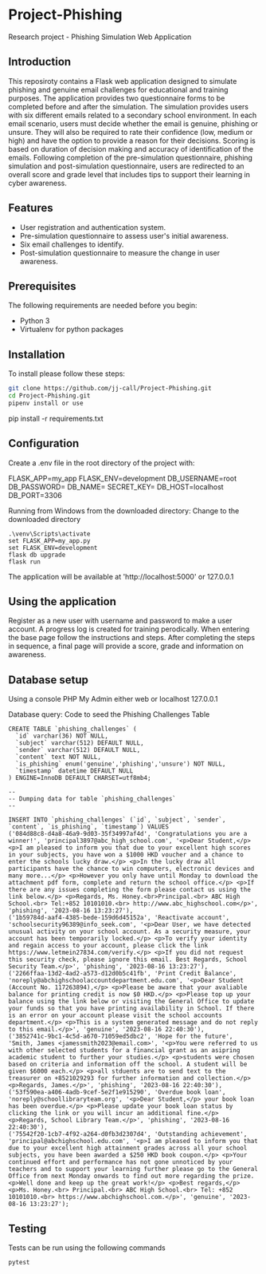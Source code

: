 # Project-Phishing
Research project - Phishing Simulation Web Application

## Introduction
This reposiroty contains a Flask web application designed to simulate phishing and genuine email challenges for educational and training purposes.
The application provides two questionnaire forms to be completed before and after the simulation. The simulation provides users with six different emails related to a secondary school environment. In each email scenario, users must decide whether the email is genuine, phishing or unsure. They will also be required to rate their confidence (low, medium or high) and have the option to provide a reason for their decisions. Scoring is based on duration of decision making and accuracy of identification of the emails. Following completion of the pre-simulation questionnaire, phishing simulation and post-simulation questionnaire, users are redirected to an overall score and grade level that includes tips to support their learning in cyber awareness.

## Features
- User registration and authentication system.
- Pre-simulation questionnaire to assess user's initial awareness.
- Six email challenges to identify.
- Post-simulation questionnaire to measure the change in user awareness.

## Prerequisites
The following requirements are needed before you begin:
- Python 3
- Virtualenv for python packages

## Installation
To install please follow these steps:

```bash
git clone https://github.com/jj-call/Project-Phishing.git
cd Project-Phishing.git
pipenv install or use
```
pip install -r requirements.txt

## Configuration
Create a .env file in the root directory of the project with:

FLASK_APP=my_app
FLASK_ENV=development
DB_USERNAME=root
DB_PASSWORD=
DB_NAME=
SECRET_KEY=
DB_HOST=localhost
DB_PORT=3306

Running from Windows from the downloaded directory:
Change to the downloaded directory
```
.\venv\Scripts\activate
set FLASK_APP=my_app.py
set FLASK_ENV=development
flask db upgrade
flask run
```

The application will be available at 'http://localhost:5000' or 127.0.0.1

## Using the application
Register as a new user with username and password to make a user account. A progress log is created for training perodically.
When entering the base page follow the instructions and steps. 
After completing the steps in sequence, a final page will provide a score, grade and information on awareness.

## Database setup
Using a console PHP My Admin either web or localhost 127.0.0.1

Database query:
Code to seed the Phishing Challenges Table


```
CREATE TABLE `phishing_challenges` (
  `id` varchar(36) NOT NULL,
  `subject` varchar(512) DEFAULT NULL,
  `sender` varchar(512) DEFAULT NULL,
  `content` text NOT NULL,
  `is_phishing` enum('genuine','phishing','unsure') NOT NULL,
  `timestamp` datetime DEFAULT NULL
) ENGINE=InnoDB DEFAULT CHARSET=utf8mb4;

--
-- Dumping data for table `phishing_challenges`
--

INSERT INTO `phishing_challenges` (`id`, `subject`, `sender`, `content`, `is_phishing`, `timestamp`) VALUES
('084d88c8-d4a8-46a9-9d03-35f34997af4d', 'Congratulations you are a winner!', 'principal3897@abc_high_school.com', '<p>Dear Student,</p> <p>I am pleased to inform you that due to your excellent high scores in your subjects, you have won a $1000 HKD voucher and a chance to enter the schools lucky draw.</p> <p>In the lucky draw all participants have the chance to win computers, electronic devices and many more...</p> <p>However you only have until Monday to download the attachment pdf form, complete and return the school office.</p> <p>If there are any issues completing the form please contact us using the link below.</p> <p>Regards, Ms. Honey.<br>Principal.<br> ABC High School.<br> Tel:+852 10101010.<br> http://www.abc_highschool.com</p>', 'phishing', '2023-08-16 13:23:27'),
('1b59784d-aaf4-4385-bede-159d6d45152a', 'Reactivate account', 'schoolsecurity96389@info_seek.com', '<p>Dear User, we have detected unusual activity on your school account. As a security measure, your account has been temporarily locked.</p> <p>To verify your identity and regain access to your account, please click the link https://www.letmein27834.com/verify.</p> <p>If you did not request this security check, please ignore this email. Best Regards, School Security Team.</p>', 'phishing', '2023-08-16 13:23:27'),
('2266ffaa-13d2-4ad2-a573-d12d0b5c41fb', 'Print Credit Balance', 'noreply@abchighschoolaccountdepartment.edu.com', '<p>Dear Student (Account No. 117263894),</p> <p>Please be aware that your avaliable balance for printing credit is now $0 HKD.</p> <p>Please top up your balance using the link below or visiting the General Office to update your funds so that you have printing availability in School. If there is an error on your account please visit the school accounts department.</p> <p>This is a system generated message and do not reply to this email.</p>', 'genuine', '2023-08-16 22:40:30'),
('3852741c-9bc1-4c5d-a670-71059ed5dbc2', 'Hope for the future', 'Smith, James <jamessmith2023@email.com>', '<p>You were referred to us with other selected students for a financial grant as an asipring academic student to further your studies.</p> <p>students were chosen based on criteria and information off the school. A student will be given $6000 each.</p> <p>all stduents are to send text to the treasurer on +8521029293 for further information and collection.</p> <p>Regards, James.</p>', 'phishing', '2023-08-16 22:40:30'),
('53f590ea-a406-4adb-9cef-5e2f1e915290', 'Overdue book loan', 'noreply@schoollibraryteam.org', '<p>Dear Student,</p> your book loan has been overdue.</p> <p>Please update your book loan status by clicking the link or you will incur an additional fine.</p> <p>Regards, School Library Team.</p>', 'phishing', '2023-08-16 22:40:30'),
('75542f20-1cb7-4f92-a264-d0fb3d2307d4', 'Outstanding achievement', 'principal@abchighschool.edu.com', '<p>I am pleased to inform you that due to your excellent high attainment grades across all your school subjects, you have been awarded a $250 HKD book coupon.</p> <p>Your continued effort and performance has not gone unnoticed by your teachers and to support your learning further please go to the General Office from next Monday onwards to find out more regarding the prize. <p>Well done and keep up the great work!</p> <p>Best regards,</p> <p>Ms. Honey.<br> Principal.<br> ABC High School.<br> Tel: +852 10101010.<br> https://www.abchighschool.com.</p>', 'genuine', '2023-08-16 13:23:27');
```

## Testing
Tests can be run using the following commands
```
pytest
```

